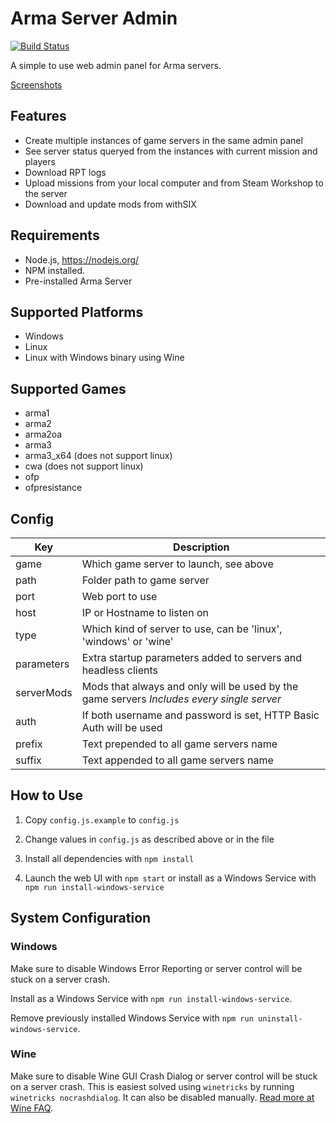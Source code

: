 # Arma Server Admin

[![Build Status](https://travis-ci.org/Dahlgren/arma-server-web-admin.svg?branch=master)](https://travis-ci.org/Dahlgren/arma-server-web-admin)

A simple to use web admin panel for Arma servers.

[Screenshots](http://imgur.com/a/Xod6U)

## Features

- Create multiple instances of game servers in the same admin panel
- See server status queryed from the instances with current mission and players
- Download RPT logs
- Upload missions from your local computer and from Steam Workshop to the server
- Download and update mods from withSIX

## Requirements

- Node.js, https://nodejs.org/
- NPM installed.
- Pre-installed Arma Server

## Supported Platforms

- Windows
- Linux
- Linux with Windows binary using Wine

## Supported Games

- arma1
- arma2
- arma2oa
- arma3
- arma3_x64 (does not support linux)
- cwa (does not support linux)
- ofp
- ofpresistance

## Config

Key | Description
--- | ---
game | Which game server to launch, see above
path | Folder path to game server
port | Web port to use
host | IP or Hostname to listen on
type | Which kind of server to use, can be 'linux', 'windows' or 'wine'
parameters | Extra startup parameters added to servers and headless clients
serverMods | Mods that always and only will be used by the game servers *Includes every single server*
auth | If both username and password is set, HTTP Basic Auth will be used
prefix | Text prepended to all game servers name
suffix | Text appended to all game servers name

## How to Use

1. Copy `config.js.example` to `config.js`

2. Change values in `config.js` as described above or in the file

3. Install all dependencies with `npm install`

4. Launch the web UI with `npm start` or install as a Windows Service with `npm run install-windows-service`

## System Configuration

### Windows

Make sure to disable Windows Error Reporting or server control will be stuck on a server crash.

Install as a Windows Service with `npm run install-windows-service`.

Remove previously installed Windows Service with `npm run uninstall-windows-service`.

### Wine

Make sure to disable Wine GUI Crash Dialog or server control will be stuck on a server crash.
This is easiest solved using `winetricks` by running `winetricks nocrashdialog`.
It can also be disabled manually.
[Read more at Wine FAQ](http://wiki.winehq.org/FAQ#head-c857c433cf9fc1dcd90b8369ef75c325483c91d6).
